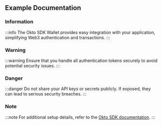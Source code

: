 ## Example Documentation

### Information

:::info
The Okto SDK Wallet provides easy integration with your application, simplifying Web3 authentication and transactions.
:::

### Warning

:::warning
Ensure that you handle all authentication tokens securely to avoid potential security issues.
:::

### Danger

:::danger
Do not share your API keys or secrets publicly. If exposed, they can lead to serious security breaches.
:::

### Note

:::note
For additional setup details, refer to the [Okto SDK documentation](https://example.com/docs).
:::
